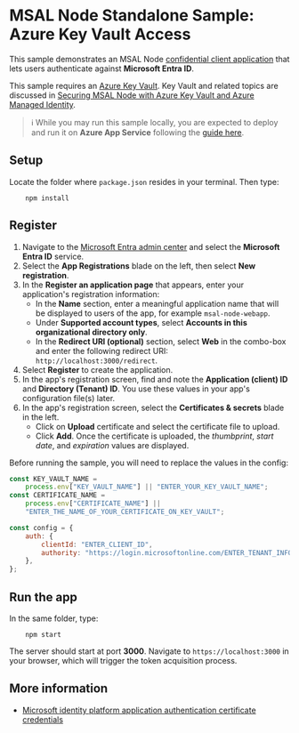 # MSAL Node Standalone Sample: Azure Key Vault Access

This sample demonstrates an MSAL Node [confidential client application](../../../lib/msal-node/docs/initialize-confidential-client-application.md) that lets users authenticate against **Microsoft Entra ID**.

This sample requires an [Azure Key Vault](https://docs.microsoft.com/azure/key-vault/general/basic-concepts). Key Vault and related topics are discussed in [Securing MSAL Node with Azure Key Vault and Azure Managed Identity](../../../lib/msal-node/docs/key-vault-managed-identity.md).

> :information_source: While you may run this sample locally, you are expected to deploy and run it on **Azure App Service** following the [guide here](../../../lib/msal-node/docs/key-vault-managed-identity.md#using-azure-managed-identity).

## Setup

Locate the folder where `package.json` resides in your terminal. Then type:

```console
    npm install
```

## Register

1. Navigate to the [Microsoft Entra admin center](https://entra.microsoft.com) and select the **Microsoft Entra ID** service.
1. Select the **App Registrations** blade on the left, then select **New registration**.
1. In the **Register an application page** that appears, enter your application's registration information:
    - In the **Name** section, enter a meaningful application name that will be displayed to users of the app, for example `msal-node-webapp`.
    - Under **Supported account types**, select **Accounts in this organizational directory only**.
    - In the **Redirect URI (optional)** section, select **Web** in the combo-box and enter the following redirect URI: `http://localhost:3000/redirect`.
1. Select **Register** to create the application.
1. In the app's registration screen, find and note the **Application (client) ID** and **Directory (Tenant) ID**. You use these values in your app's configuration file(s) later.
1. In the app's registration screen, select the **Certificates & secrets** blade in the left.
    - Click on **Upload** certificate and select the certificate file to upload.
    - Click **Add**. Once the certificate is uploaded, the _thumbprint_, _start date_, and _expiration_ values are displayed.

Before running the sample, you will need to replace the values in the config:

```javascript
const KEY_VAULT_NAME =
    process.env["KEY_VAULT_NAME"] || "ENTER_YOUR_KEY_VAULT_NAME";
const CERTIFICATE_NAME =
    process.env["CERTIFICATE_NAME"] ||
    "ENTER_THE_NAME_OF_YOUR_CERTIFICATE_ON_KEY_VAULT";

const config = {
    auth: {
        clientId: "ENTER_CLIENT_ID",
        authority: "https://login.microsoftonline.com/ENTER_TENANT_INFO",
    },
};
```

## Run the app

In the same folder, type:

```console
    npm start
```

The server should start at port **3000**. Navigate to `https://localhost:3000` in your browser, which will trigger the token acquisition process.

## More information

-   [Microsoft identity platform application authentication certificate credentials](https://docs.microsoft.com/azure/active-directory/develop/active-directory-certificate-credentials)
